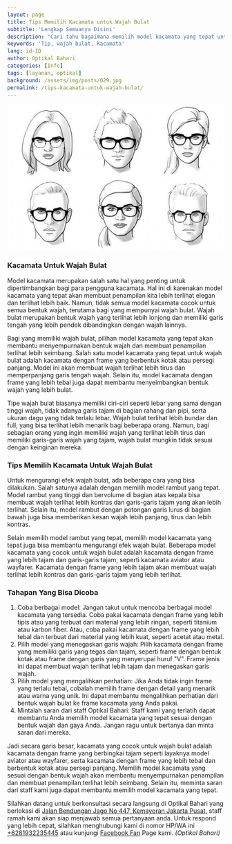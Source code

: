 ```yaml
---
layout: page
title: Tips Memilih Kacamata untuk Wajah Bulat
subtitle: 'Lengkap Semuanya Disini'
description: "Cari tahu bagaimana memilih model kacamata yang tepat untuk wajah bulat. Pilih kacamata dengan frame yang lebih tebal, tajam, atau garis-garis tajam untuk membuat wajah terlihat lebih tirus dan garis-garis tajam"
keywords: 'Tip, wajah bulat, Kacamata'
lang: id-ID
author: Optikal Bahari
categories: [Info]
tags: [layanan, optikal]
background: /assets/img/posts/029.jpg
permalink: /tips-kacamata-untuk-wajah-bulat/
---
```


<div class="card shadow p-3 bg-white mb-5">
  <img src="/assets/img/posts/tips-kacamata/tips-kacamata.jpg" class="card-img-top" alt="Tips Memilih Kacamata Sesuai Wajah Supaya Terlihat Keren">
  <div class="card-body">
    <h3 class="card-title">
        Kacamata Untuk Wajah Bulat 
    </h3>
    <p class="card-text">
        Model kacamata merupakan salah satu hal yang penting untuk dipertimbangkan bagi para pengguna kacamata. Hal ini di karenakan model kacamata yang tepat akan membuat penampilan kita lebih terlihat elegan dan terlihat lebih baik. Namun, tidak semua model kacamata cocok untuk semua bentuk wajah, terutama bagi yang mempunyai wajah bulat. Wajah bulat merupakan bentuk wajah yang terlihat lebih lonjong dan memiliki garis tengah yang lebih pendek dibandingkan dengan wajah lainnya.
    </p>    
    <p>
        Bagi yang memiliki wajah bulat, pilihan model kacamata yang tepat akan membantu menyempurnakan bentuk wajah dan membuat penampilan terlihat lebih seimbang. Salah satu model kacamata yang tepat untuk wajah bulat adalah kacamata dengan frame yang berbentuk kotak atau persegi panjang. Model ini akan membuat wajah terlihat lebih tirus dan memperpanjang garis tengah wajah. Selain itu, model kacamata dengan frame yang lebih tebal juga dapat membantu menyeimbangkan bentuk wajah yang lebih bulat.
    </p>
    <p>
        Tipe wajah bulat biasanya memiliki ciri-ciri seperti lebar yang sama dengan tinggi wajah, tidak adanya garis tajam di bagian rahang dan pipi, serta ukuran dagu yang tidak terlalu lebar. Wajah bulat terlihat lebih bundar dan full, yang bisa terlihat lebih menarik bagi beberapa orang. Namun, bagi sebagian orang yang ingin memiliki wajah yang terlihat lebih tirus dan memiliki garis-garis wajah yang tajam, wajah bulat mungkin tidak sesuai dengan keinginan mereka.
    </p>
    <h3 class="card-title">
        Tips Memilih Kacamata Untuk Wajah Bulat
    </h3>
    <p>
        Untuk mengurangi efek wajah bulat, ada beberapa cara yang bisa dilakukan. Salah satunya adalah dengan memilih model rambut yang tepat. Model rambut yang tinggi dan bervolume di bagian atas kepala bisa membuat wajah terlihat lebih kontras dan garis-garis tajam yang akan lebih terlihat. Selain itu, model rambut dengan potongan garis lurus di bagian bawah juga bisa memberikan kesan wajah lebih panjang, tirus dan lebih kontras.
    </p>    
    <p>
        Selain memilih model rambut yang tepat, memilih model kacamata yang tepat juga bisa membantu mengurangi efek wajah bulat. Beberapa model kacamata yang cocok untuk wajah bulat adalah kacamata dengan frame yang lebih tajam dan garis-garis tajam, seperti kacamata aviator atau wayfarer. Kacamata dengan frame yang lebih tajam akan membuat wajah terlihat lebih kontras dan garis-garis tajam yang lebih terlihat.
    </p>
    <h3 class="card-title">
        Tahapan Yang Bisa Dicoba
    </h3>
    <ol>
        <li>
            Coba berbagai model: Jangan takut untuk mencoba berbagai model kacamata yang tersedia. Coba pakai kacamata dengan frame yang lebih tipis atau yang terbuat dari material yang lebih ringan, seperti titanium atau karbon fiber. Atau, coba pakai kacamata dengan frame yang lebih tebal dan terbuat dari material yang lebih kuat, seperti acetat atau metal.
        </li>
        <li>
            Pilih model yang menegaskan garis wajah: Pilih kacamata dengan frame yang memiliki garis yang tegas dan tajam, seperti frame dengan bentuk kotak atau frame dengan garis yang menyerupai huruf "V". Frame jenis ini dapat membuat wajah terlihat lebih tajam dan menegaskan garis wajah.
        </li>    
        <li>
            Pilih model yang mengalihkan perhatian: Jika Anda tidak ingin frame yang terlalu tebal, cobalah memilih frame dengan detail yang menarik atau warna yang unik. Ini dapat membantu mengalihkan perhatian dari bentuk wajah bulat ke frame kacamata yang Anda pakai.
        </li>
        <li>
            Mintalah saran dari staff Optikal Bahari: Staff kami yang terlatih dapat membantu Anda memilih model kacamata yang tepat sesuai dengan bentuk wajah dan gaya Anda. Jangan ragu untuk bertanya dan minta saran dari mereka.
        </li>
    </ol>
    <p>
        Jadi secara garis besar, kacamata yang cocok untuk wajah bulat adalah kacamata dengan frame yang berbingkai tajam seperti layaknya model aviator atau wayfarer, serta kacamata dengan frame yang lebih tebal dan berbentuk kotak atau persegi panjang. Memilih model kacamata yang sesuai dengan bentuk wajah akan membantu menyempurnakan penampilan dan membuat penampilan terlihat lebih seimbang. Selain itu, meminta saran dari staff kami juga dapat membantu memilih model kacamata yang tepat.
    </p>    
    <p>
      Silahkan datang untuk berkonsultasi secara langsung di Optikal Bahari yang berlokasi di <a href="{{"/lokasi" | relative_url }}" title="Jalan Bendungan Jago No 447, Kemayoran Jakarta Pusat">Jalan Bendungan Jago No 447, Kemayoran Jakarta Pusat</a>, staff ramah kami akan siap menjawab semua pertanyaan anda. Untuk respond yang lebih cepat, silahkan menghubungi kami di nomor HP/WA ini <a href="https://api.whatsapp.com/send?phone=6281932235445&text=Hallo%2C+saya+butuh+informasi+lebih+lanjut+mengenai+Optikal+Bahari" id="WhatsAppClick" class="WhatsAppCall" title="Call WhatsApp">+6281932235445</a> atau kunjungi <a href="https://www.facebook.com/optikalbahari" id="FBClick" title="Facebook Page Optikal Bahari" class="FacebookPage">Facebook Fan</a> Page kami. <em>(Optikal Bahari)</em>
    </p>
  </div>
</div>

